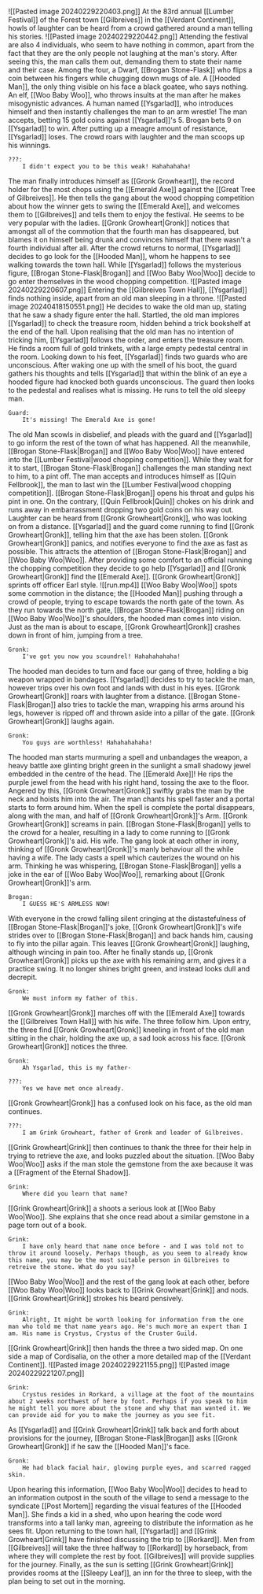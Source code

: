 ![[Pasted image 20240229220403.png]]
At the 83rd annual [[Lumber Festival]] of the Forest town [[Gilbreives]] in the [[Verdant Continent]], howls of laughter can be heard from a crowd gathered around a man telling his stories.
![[Pasted image 20240229220442.png]]
Attending the festival are also 4 individuals, who seem to have nothing in common, apart from the fact that they are the only people not laughing at the man's story. After seeing this, the man calls them out, demanding them to state their name and their case. Among the four, a Dwarf, [[Brogan Stone-Flask]] who flips a coin between his fingers while chugging down mugs of ale. A [[Hooded Man]], the only thing visible on his face a black goatee, who says nothing. An elf, [[Woo Baby Woo]], who throws insults at the man after he makes misogynistic advances. A human named [[Ysgarlad]], who introduces himself and then instantly challenges the man to an arm wrestle! The man accepts, betting 15 gold coins against [[Ysgarlad]]'s 5. Brogan bets 9 on [[Ysgarlad]] to win. After putting up a meagre amount of resistance, [[Ysgarlad]] loses. The crowd roars with laughter and the man scoops up his winnings.
```
???:
	I didn't expect you to be this weak! Hahahahaha!
```
The man finally introduces himself as [[Gronk Growheart]], the record holder for the most chops using the [[Emerald Axe]] against the [[Great Tree of Gilbreives]]. He then tells the gang about the wood chopping competition about how the winner gets to swing the [[Emerald Axe]], and welcomes them to [[Gilbreives]] and tells them to enjoy the festival. He seems to be very popular with the ladies. [[Gronk Growheart|Gronk]] notices that amongst all of the commotion that the fourth man has disappeared, but blames it on himself being drunk and convinces himself that there wasn't a fourth individual after all. After the crowd returns to normal, [[Ysgarlad]] decides to go look for the [[Hooded Man]], whom he happens to see walking towards the town hall. While [[Ysgarlad]] follows the mysterious figure, [[Brogan Stone-Flask|Brogan]] and [[Woo Baby Woo|Woo]] decide to go enter themselves in the wood chopping competition.
![[Pasted image 20240229220607.png]]
Entering the [[Gilbreives Town Hall]], [[Ysgarlad]] finds nothing inside, apart from an old man sleeping in a throne.
![[Pasted image 20240418150551.png]]
He decides to wake the old man up, stating that he saw a shady figure enter the hall. Startled, the old man implores [[Ysgarlad]] to check the treasure room, hidden behind a trick bookshelf at the end of the hall. Upon realising that the old man has no intention of tricking him, [[Ysgarlad]] follows the order, and enters the treasure room. He finds a room full of gold trinkets, with a large empty pedestal central in the room. Looking down to his feet, [[Ysgarlad]] finds two guards who are unconscious. After waking one up with the smell of his boot, the guard gathers his thoughts and tells [[Ysgarlad]] that within the blink of an eye a hooded figure had knocked both guards unconscious. The guard then looks to the pedestal and realises what is missing. He runs to tell the old sleepy man.
```
Guard:
	It's missing! The Emerald Axe is gone!
```
The old Man scowls in disbelief, and pleads with the guard and [[Ysgarlad]] to go inform the rest of the town of what has happened. All the meanwhile, [[Brogan Stone-Flask|Brogan]] and [[Woo Baby Woo|Woo]] have entered into the [[Lumber Festival|wood chopping competition]]. While they wait for it to start, [[Brogan Stone-Flask|Brogan]] challenges the man standing next to him, to a pint off. The man accepts and introduces himself as [[Quin Fellbrook]], the man to last win the [[Lumber Festival|wood chopping competition]]. [[Brogan Stone-Flask|Brogan]] opens his throat and gulps his pint in one. On the contrary, [[Quin Fellbrook|Quin]] chokes on his drink and runs away in embarrassment dropping two gold coins on his way out. Laughter can be heard from [[Gronk Growheart|Gronk]], who was looking on from a distance. [[Ysgarlad]] and the guard come running to find [[Gronk Growheart|Gronk]], telling him that the axe has been stolen. [[Gronk Growheart|Gronk]] panics, and notifies everyone to find the axe as fast as possible. This attracts the attention of [[Brogan Stone-Flask|Brogan]] and [[Woo Baby Woo|Woo]]. After providing some comfort to an official running the chopping competition they decide to go help [[Ysgarlad]] and [[Gronk Growheart|Gronk]] find the [[Emerald Axe]]. [[Gronk Growheart|Gronk]] sprints off officer Earl style.
![[run.mp4]]
[[Woo Baby Woo|Woo]] spots some commotion in the distance; the [[Hooded Man]] pushing through a crowd of people, trying to escape towards the north gate of the town. As they run towards the north gate, [[Brogan Stone-Flask|Brogan]] riding on [[Woo Baby Woo|Woo]]'s shoulders, the hooded man comes into vision. Just as the man is about to escape, [[Gronk Growheart|Gronk]] crashes down in front of him, jumping from a tree.
```
Gronk:
	I've got you now you scoundrel! Hahahahahaha!
```
The hooded man decides to turn and face our gang of three, holding a big weapon wrapped in bandages. [[Ysgarlad]] decides to try to tackle the man, however trips over his own foot and lands with dust in his eyes. [[Gronk Growheart|Gronk]] roars with laughter from a distance. [[Brogan Stone-Flask|Brogan]] also tries to tackle the man, wrapping his arms around his legs, however is ripped off and thrown aside into a pillar of the gate. [[Gronk Growheart|Gronk]] laughs again.
```
Gronk:
	You guys are worthless! Hahahahahaha!
```
The hooded man starts murmuring a spell and unbandages the weapon, a heavy battle axe glinting bright green in the sunlight a small shadowy jewel embedded in the centre of the head. The [[Emerald Axe]]! He rips the purple jewel from the head with his right hand, tossing the axe to the floor. Angered by this, [[Gronk Growheart|Gronk]] swiftly grabs the man by the neck and hoists him into the air. The man chants his spell faster and a portal starts to form around him. When the spell is complete the portal disappears, along with the man, and half of [[Gronk Growheart|Gronk]]'s Arm. [[Gronk Growheart|Gronk]] screams in pain. [[Brogan Stone-Flask|Brogan]] yells to the crowd for a healer, resulting in a lady to come running to [[Gronk Growheart|Gronk]]'s aid. His wife. The gang look at each other in irony, thinking of [[Gronk Growheart|Gronk]]'s manly behaviour all the while having a wife. The lady casts a spell which cauterizes the wound on his arm. Thinking he was whispering, [[Brogan Stone-Flask|Brogan]] yells a joke in the ear of [[Woo Baby Woo|Woo]], remarking about [[Gronk Growheart|Gronk]]'s arm.
```
Brogan:
	I GUESS HE'S ARMLESS NOW!
```
With everyone in the crowd falling silent cringing at the distastefulness of [[Brogan Stone-Flask|Brogan]]'s joke, [[Gronk Growheart|Gronk]]'s wife strides over to [[Brogan Stone-Flask|Brogan]] and back hands him, causing to fly into the pillar again. This leaves [[Gronk Growheart|Gronk]] laughing, although wincing in pain too. After he finally stands up, [[Gronk Growheart|Gronk]] picks up the axe with his remaining arm, and gives it a practice swing. It no longer shines bright green, and instead looks dull and decrepit.
```
Gronk:
	We must inform my father of this.
```
[[Gronk Growheart|Gronk]] marches off with the [[Emerald Axe]] towards the [[Gilbreives Town Hall]] with his wife. The three follow him. Upon entry, the three find [[Gronk Growheart|Gronk]] kneeling in front of the old man sitting in the chair, holding the axe up, a sad look across his face. [[Gronk Growheart|Gronk]] notices the three.
```
Gronk:
	Ah Ysgarlad, this is my father-
```
```
???:
	Yes we have met once already.
```
[[Gronk Growheart|Gronk]] has a confused look on his face, as the old man continues.
```
???:
	I am Grink Growheart, father of Gronk and leader of Gilbreives.
```
[[Grink Growheart|Grink]] then continues to thank the three for their help in trying to retrieve the axe, and looks puzzled about the situation. [[Woo Baby Woo|Woo]] asks if the man stole the gemstone from the axe because it was a [[Fragment of the Eternal Shadow]].
```
Grink:
	Where did you learn that name?
```
[[Grink Growheart|Grink]] a shoots a serious look at [[Woo Baby Woo|Woo]]. She explains that she once read about a similar gemstone in a page torn out of a book.
```
Grink:
	I have only heard that name once before - and I was told not to throw it around loosely. Perhaps though, as you seem to already know this name, you may be the most suitable person in Gilbreives to retreive the stone. What do you say?
```
[[Woo Baby Woo|Woo]] and the rest of the gang look at each other, before [[Woo Baby Woo|Woo]] looks back to [[Grink Growheart|Grink]] and nods. [[Grink Growheart|Grink]] strokes his beard pensively.
```
Grink:
	Alright, It might be worth looking for information from the one man who told me that name years ago. He's much more an expert than I am. His name is Crystus, Crystus of the Cruster Guild.
```
[[Grink Growheart|Grink]] then hands the three a two sided map. On one side a map of Cordisalia, on the other a more detailed map of the [[Verdant Continent]].
![[Pasted image 20240229221155.png]]
![[Pasted image 20240229221207.png]]
```
Grink:
	Crystus resides in Rorkard, a village at the foot of the mountains about 2 weeks northwest of here by foot. Perhaps if you speak to him he might tell you more about the stone and why that man wanted it. We can provide aid for you to make the journey as you see fit.
```
As [[Ysgarlad]] and [[Grink Growheart|Grink]] talk back and forth about provisions for the journey, [[Brogan Stone-Flask|Brogan]] asks [[Gronk Growheart|Gronk]] if he saw the [[Hooded Man]]'s face.
```
Gronk:
	He had black facial hair, glowing purple eyes, and scarred ragged skin.
```
Upon hearing this information, [[Woo Baby Woo|Woo]] decides to head to an information outpost in the south of the village to send a message to the syndicate [[Post Mortem]] regarding the visual features of the [[Hooded Man]]. She finds a kid in a shed, who upon hearing the code word transforms into a tall lanky man, agreeing to distribute the information as he sees fit. Upon returning to the town hall, [[Ysgarlad]] and [[Grink Growheart|Grink]] have finished discussing the trip to [[Rorkard]]. Men from [[Gilbreives]] will take the three halfway to [[Rorkard]] by horseback, from where they will complete the rest by foot. [[Gilbreives]] will provide supplies for the journey. Finally, as the sun is setting [[Grink Growheart|Grink]] provides rooms at the  [[Sleepy Leaf]], an inn for the three to sleep, with the plan being to set out in the morning.